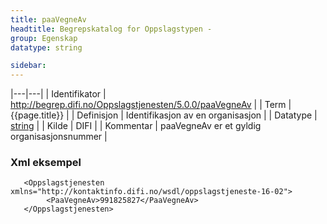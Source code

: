 ```yaml
---
title: paaVegneAv  
headtitle: Begrepskatalog for Oppslagstypen -  
group: Egenskap  
datatype: string  

sidebar:
---
```

|---|---|
| Identifikator | <http://begrep.difi.no/Oppslagstjenesten/5.0.0/paaVegneAv> |
| Term          | {{page.title}} |
| Definisjon    | Identifikasjon av en organisasjon |
| Datatype      | [string](http://www.w3.org/TR/xmlschema) |
| Kilde         | DIFI |
| Kommentar     | paaVegneAv er et gyldig organisasjonsnummer |

### Xml eksempel

``` 
   <Oppslagstjenesten xmlns="http://kontaktinfo.difi.no/wsdl/oppslagstjeneste-16-02">
        <PaaVegneAv>991825827</PaaVegneAv>
   </Oppslagstjenesten>
```
